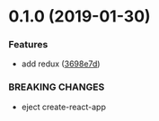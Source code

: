 # 0.1.0 (2019-01-30)


### Features

* add redux ([3698e7d](https://github.com/pororoJ/roll_call_front_end/commit/3698e7d))


### BREAKING CHANGES

* eject create-react-app



